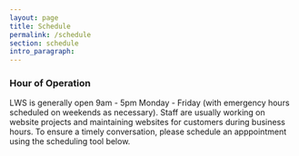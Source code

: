 ```yaml
---
layout: page
title: Schedule
permalink: /schedule
section: schedule
intro_paragraph:
---
```


### Hour of Operation
LWS is generally open 9am - 5pm Monday - Friday (with emergency hours scheduled on weekends as necessary). Staff are usually working on website projects and maintaining websites for customers during business hours. To ensure a timely conversation, please schedule an apppointment using the scheduling tool below. 

<!-- Calendly inline widget begin -->
<div class="calendly-inline-widget" data-url="https://calendly.com/lwsllc"></div>
<script type="text/javascript" src="https://assets.calendly.com/assets/external/widget.js"></script>
<!-- Calendly inline widget end -->
